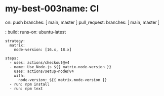 # my-best-003name: CI

on:
  push
    branches: [ main, master ]
  pull_request:
    branches: [ main, master ]

:
  build:
    runs-on: ubuntu-latest

    strategy:
      matrix:
        node-version: [16.x, 18.x]

    steps:
      - uses: actions/checkout@v4
      - name: Use Node.js ${{ matrix.node-version }}
        uses: actions/setup-node@v4
        with:
          node-version: ${{ matrix.node-version }}
      - run: npm install
      - run: npm text
